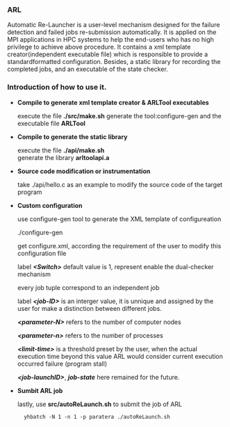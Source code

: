 ### ARL

Automatic Re-Launcher is a user-level mechanism designed for the failure detection and failed jobs re-submission automatically.
It is applied on the MPI applications in HPC systems to help the end-users who has no high privilege to achieve above procedure.
It contains a xml template creator(independent executable file) which is responsible to provide a standardformatted configuration.
Besides, a static library for recording the completed jobs, and an executable of the state checker.
    
### Introduction of how to use it.
    
* **Compile to generate xml template creator & ARLTool executables**

    execute the file **./src/make.sh**
    generate the tool:configure-gen and the executable file **ARLTool**

* **Compile to generate the static library**

    execute the file **./api/make.sh**  
    generate the library **arltoolapi.a**
    
* **Source code modification or instrumentation**
  
    take ./api/hello.c as an example to modify the source code of the target program
 
* **Custom configuration**
  
    use configure-gen tool to generate the XML template of configureation
    
    ./configure-gen 
    
    get configure.xml, according the requirement of the user to modify this configuration file
    
    label ***\<Switch\>*** default value is 1, represent enable the dual-checker mechanism
    
    every job tuple correspond to an independent job
    
    label ***\<job-ID\>*** is an interger value, it is unnique and assigned by the user for make a
    distinction between different jobs.
    
    ***\<parameter-N\>*** refers to the number of computer nodes
    
    ***\<parameter-n\>*** refers to the number of processes
    
    ***\<limit-time\>*** is a threshold preset by the user, when the actual execution time beyond this value
    ARL would consider current execution occurred failure (program stall)
    
    ***\<job-launchID\>***, ***job-state*** here remained for the future.
    
* **Sumbit ARL job**

    lastly, use **src/autoReLaunch.sh** to submit the job of ARL
    
        yhbatch -N 1 -n 1 -p paratera ./autoReLaunch.sh
